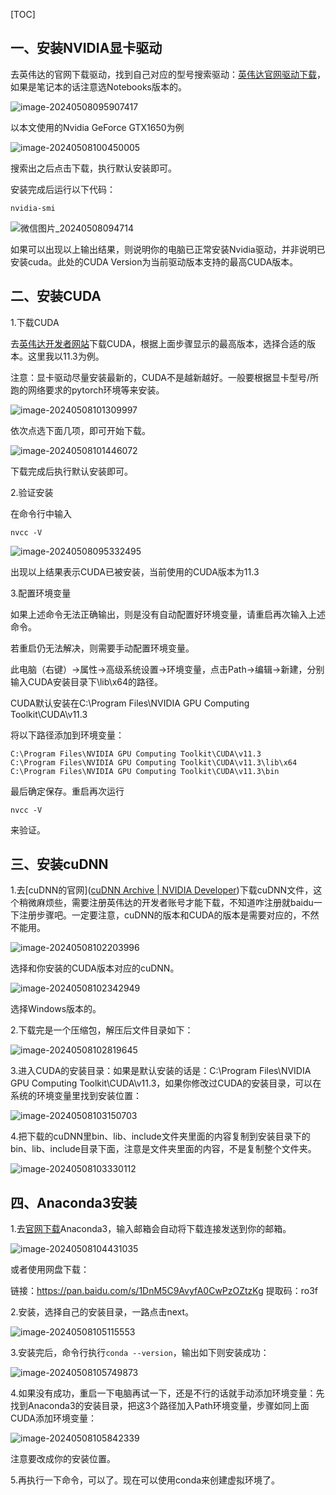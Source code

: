 [TOC]

## 一、安装NVIDIA显卡驱动

去英伟达的官网下载驱动，找到自己对应的型号搜索驱动：[英伟达官网驱动下载](https://www.nvidia.cn/download/index.aspx?lang=cn)，如果是笔记本的话注意选Notebooks版本的。

![image-20240508095907417](.\imgs\image-20240508095907417.png)

以本文使用的Nvidia GeForce GTX1650为例

![image-20240508100450005](.\imgs\image-20240508100450005.png)

搜索出之后点击下载，执行默认安装即可。

安装完成后运行以下代码：

```
nvidia-smi
```

![微信图片_20240508094714](.\imgs\image_20240508094714.png)

如果可以出现以上输出结果，则说明你的电脑已正常安装Nvidia驱动，并非说明已安装cuda。此处的CUDA Version为当前驱动版本支持的最高CUDA版本。

## 二、安装CUDA

1.下载CUDA

去[英伟达开发者网站](https://developer.nvidia.com/cuda-toolkit-archive)下载CUDA，根据上面步骤显示的最高版本，选择合适的版本。这里我以11.3为例。

注意：显卡驱动尽量安装最新的，CUDA不是越新越好。一般要根据显卡型号/所跑的网络要求的pytorch环境等来安装。

![image-20240508101309997](.\imgs\image-20240508101309997.png)

依次点选下面几项，即可开始下载。

![image-20240508101446072](.\imgs\image-20240508101446072.png)

下载完成后执行默认安装即可。

2.验证安装

在命令行中输入

```
nvcc -V
```

![image-20240508095332495](.\imgs\image-20240508095332495.png)

出现以上结果表示CUDA已被安装，当前使用的CUDA版本为11.3

3.配置环境变量

如果上述命令无法正确输出，则是没有自动配置好环境变量，请重启再次输入上述命令。

若重启仍无法解决，则需要手动配置环境变量。

此电脑（右键）->属性->高级系统设置->环境变量，点击Path->编辑->新建，分别输入CUDA安装目录下\lib\x64的路径。

CUDA默认安装在C:\Program Files\NVIDIA GPU Computing Toolkit\CUDA\v11.3

将以下路径添加到环境变量：

```
C:\Program Files\NVIDIA GPU Computing Toolkit\CUDA\v11.3
C:\Program Files\NVIDIA GPU Computing Toolkit\CUDA\v11.3\lib\x64
C:\Program Files\NVIDIA GPU Computing Toolkit\CUDA\v11.3\bin
```

最后确定保存。重启再次运行

```
nvcc -V
```

来验证。

## 三、安装cuDNN

1.去[cuDNN的官网]([cuDNN Archive | NVIDIA Developer](https://developer.nvidia.com/rdp/cudnn-archive))下载cuDNN文件，这个稍微麻烦些，需要注册英伟达的开发者账号才能下载，不知道咋注册就baidu一下注册步骤吧。一定要注意，cuDNN的版本和CUDA的版本是需要对应的，不然不能用。

![image-20240508102203996](.\imgs\image-20240508102203996.png)

选择和你安装的CUDA版本对应的cuDNN。

![image-20240508102342949](.\imgs\image-20240508102342949.png)

选择Windows版本的。

2.下载完是一个压缩包，解压后文件目录如下：

![image-20240508102819645](.\imgs\image-20240508102819645.png)

3.进入CUDA的安装目录：如果是默认安装的话是：C:\Program Files\NVIDIA GPU Computing Toolkit\CUDA\v11.3，如果你修改过CUDA的安装目录，可以在系统的环境变量里找到安装位置：

![image-20240508103150703](.\imgs\image-20240508103150703.png)

4.把下载的cuDNN里bin、lib、include文件夹里面的内容复制到安装目录下的bin、lib、include目录下面，注意是文件夹里面的内容，不是复制整个文件夹。

![image-20240508103330112](.\imgs\image-20240508103330112.png)

## 四、Anaconda3安装

1.去[官网下载](https://www.anaconda.com/products/individual#Downloads)Anaconda3，输入邮箱会自动将下载连接发送到你的邮箱。

![image-20240508104431035](.\imgs\image-20240508104431035.png)



或者使用网盘下载：

链接：https://pan.baidu.com/s/1DnM5C9AvyfA0CwPzOZtzKg 
提取码：ro3f

2.安装，选择自己的安装目录，一路点击next。

![image-20240508105115553](.\imgs\image-20240508105115553.png)

3.安装完后，命令行执行`conda --version`，输出如下则安装成功：

![image-20240508105749873](.\imgs\image-20240508105749873.png)

4.如果没有成功，重启一下电脑再试一下，还是不行的话就手动添加环境变量：先找到Anaconda3的安装目录，把这3个路径加入Path环境变量，步骤如同上面CUDA添加环境变量：

![image-20240508105842339](.\imgs\image-20240508105842339.png)

注意要改成你的安装位置。

5.再执行一下命令，可以了。现在可以使用conda来创建虚拟环境了。

